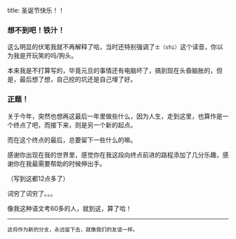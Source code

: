 title: 圣诞节快乐！！

### 想不到吧！铁汁！
这么明显的伏笔我就不再解释了哈，当时还特别强调了`士（shi）`这个读音，你以为我是开玩笑的吗/狗头。

本来我是不打算写的，毕竟元旦的事情还有电脑坏了，搞到现在头昏脑胀的，但是，最后想了想，自己挖的坑还是自己埋了好。

### 正题！
关于今年，突然也想再这最后一年里做些什么，因为人生，走到这里，也算作是一个终点了吧，而接下来，则是另一个新的起点。

而在这个终点的最后，总要留下一些什么的嘛。

感谢你出现在我的世界里，感觉你在我这段向终点前进的路程添加了几分乐趣，感谢你在我最需要帮助的时候伸出手。

（写到这都12点多了）

词穷了词穷了。。。

像我这种语文考60多的人，就到这，算了哈！

***

`这将作为新的分支，永远留下去，就像我们的友谊一样。`
